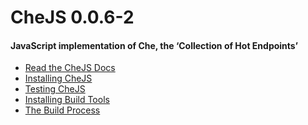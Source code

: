 CheJS 0.0.6-2
=============

#### JavaScript implementation of Che, the ‘Collection of Hot Endpoints’

* [Read the CheJS Docs](http://che-js.richplastow.com/)
* [Installing CheJS](http://goo.gl/i7t3r1)
* [Testing CheJS](http://goo.gl/ftRo05)
* [Installing Build Tools](http://goo.gl/4JV0st)
* [The Build Process](http://goo.gl/07e0BH)



